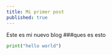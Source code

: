 ```yaml
---
title: Mi primer post
published: true
---
```

Este es mi nuevo blog
###ques es esto


``` python
print("hello world")
```
